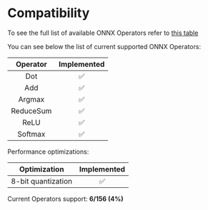 # Compatibility

To see the full list of available ONNX Operators refer to [this table](https://github.com/onnx/onnx/blob/main/docs/Operators.md)

You can see below the list of current supported ONNX Operators:

| Operator | Implemented |
| :--------: | :-----------: |
| Dot | :white_check_mark: |
| Add | :white_check_mark: |
| Argmax | :white_check_mark: |
| ReduceSum | :white_check_mark: |
| ReLU | :white_check_mark: |
| Softmax | :white_check_mark: |

Performance optimizations:

| Optimization | Implemented |
| :--------: | :-----------: |
| 8-bit quantization | :white_check_mark: |

Current Operators support: **6/156 (4%)**